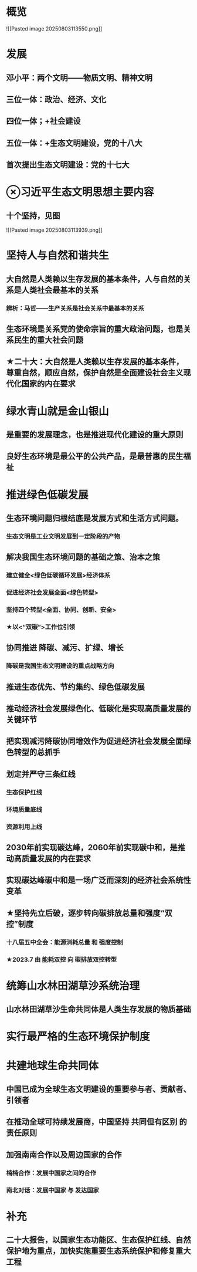 # 概览
![[Pasted image 20250803113550.png]]
# 发展
## 邓小平：两个文明——物质文明、精神文明
## 三位一体：政治、经济、文化
## 四位一体；+社会建设
## 五位一体：+生态文明建设，党的十八大
## 首次提出生态文明建设：党的十七大
# ⊗习近平生态文明思想主要内容
## 十个坚持，见图
![[Pasted image 20250803113939.png]]
# 坚持人与自然和谐共生
## 大自然是人类赖以生存发展的基本条件，人与自然的关系是人类社会最基本的关系
### 辨析：马哲——生产关系是社会关系中最基本的关系
## 生态环境是关系党的使命宗旨的重大政治问题，也是关系民生的重大社会问题
## ★二十大：大自然是人类赖以生存发展的基本条件，尊重自然，顺应自然，保护自然是全面建设社会主义现代化国家的内在要求
# 绿水青山就是金山银山
## 是重要的发展理念，也是推进现代化建设的重大原则
## 良好生态环境是最公平的公共产品，是最普惠的民生福祉
# 推进绿色低碳发展
## 生态环境问题归根结底是发展方式和生活方式问题。
### 生态文明是工业文明发展到一定阶段的产物
## 解决我国生态环境问题的基础之策、治本之策
### 建立健全<绿色低碳循环发展>经济体系
### 促进经济社会发展全面<绿色转型>
### 坚持四个转型<全面、协同、创新、安全>
### ★以<“双碳”>工作位引领
## 协同推进 降碳、减污、扩绿、增长
### 降碳是我国生态文明建设的重点战略方向
## 推进生态优先、节约集约、绿色低碳发展
## 推动经济社会发展绿色化、低碳化是实现高质量发展的关键环节
## 把实现减污降碳协同增效作为促进经济社会发展全面绿色转型的总抓手
## 划定并严守三条红线
### 生态保护红线
### 环境质量底线
### 资源利用上线
## 2030年前实现碳达峰，2060年前实现碳中和，是推动高质量发展的内在要求
## 实现碳达峰碳中和是一场广泛而深刻的经济社会系统性变革
## ★坚持先立后破，逐步转向碳排放总量和强度“双控”制度
### 十八届五中全会：能源消耗总量 和 强度控制
### ★2023.7 由 能耗双控 向 碳排放双控转型
# 统筹山水林田湖草沙系统治理
## 山水林田湖草沙生命共同体是人类生存发展的物质基础
# 实行最严格的生态环境保护制度
# 共建地球生命共同体
## 中国已成为全球生态文明建设的重要参与者、贡献者、引领者
## 在推动全球可持续发展商，中国坚持 共同但有区别 的责任原则
## 加强南南合作以及周边国家的合作
### 楠楠合作：发展中国家之间的合作
### 南北对话：发展中国家 与 发达国家
# 补充
## 二十大报告，以国家生态功能区、生态保护红线、自然保护地为重点，加快实施重要生态系统保护和修复重大工程